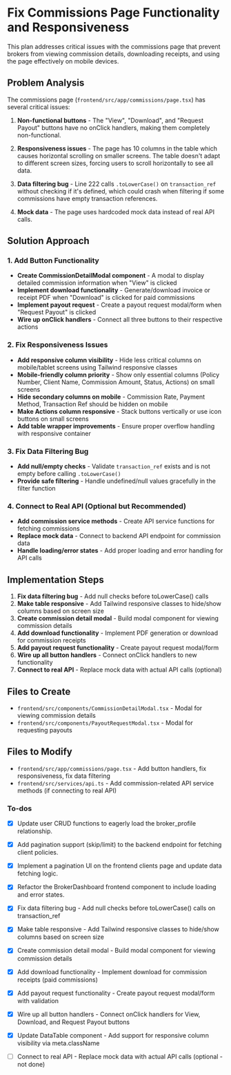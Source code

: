 <!-- c66a65a3-bf67-4723-9571-43e9de622cf8 5881e809-2454-4190-b2a6-4cd1e01a139d -->
# Fix Commissions Page Functionality and Responsiveness

This plan addresses critical issues with the commissions page that prevent brokers from viewing commission details, downloading receipts, and using the page effectively on mobile devices.

## Problem Analysis

The commissions page (`frontend/src/app/commissions/page.tsx`) has several critical issues:

1. **Non-functional buttons** - The "View", "Download", and "Request Payout" buttons have no onClick handlers, making them completely non-functional.

2. **Responsiveness issues** - The page has 10 columns in the table which causes horizontal scrolling on smaller screens. The table doesn't adapt to different screen sizes, forcing users to scroll horizontally to see all data.

3. **Data filtering bug** - Line 222 calls `.toLowerCase()` on `transaction_ref` without checking if it's defined, which could crash when filtering if some commissions have empty transaction references.

4. **Mock data** - The page uses hardcoded mock data instead of real API calls.

## Solution Approach

### 1. Add Button Functionality

- **Create CommissionDetailModal component** - A modal to display detailed commission information when "View" is clicked
- **Implement download functionality** - Generate/download invoice or receipt PDF when "Download" is clicked for paid commissions
- **Implement payout request** - Create a payout request modal/form when "Request Payout" is clicked
- **Wire up onClick handlers** - Connect all three buttons to their respective actions

### 2. Fix Responsiveness Issues

- **Add responsive column visibility** - Hide less critical columns on mobile/tablet screens using Tailwind responsive classes
- **Mobile-friendly column priority** - Show only essential columns (Policy Number, Client Name, Commission Amount, Status, Actions) on small screens
- **Hide secondary columns on mobile** - Commission Rate, Payment Method, Transaction Ref should be hidden on mobile
- **Make Actions column responsive** - Stack buttons vertically or use icon buttons on small screens
- **Add table wrapper improvements** - Ensure proper overflow handling with responsive container

### 3. Fix Data Filtering Bug

- **Add null/empty checks** - Validate `transaction_ref` exists and is not empty before calling `.toLowerCase()`
- **Provide safe filtering** - Handle undefined/null values gracefully in the filter function

### 4. Connect to Real API (Optional but Recommended)

- **Add commission service methods** - Create API service functions for fetching commissions
- **Replace mock data** - Connect to backend API endpoint for commission data
- **Handle loading/error states** - Add proper loading and error handling for API calls

## Implementation Steps

1. **Fix data filtering bug** - Add null checks before toLowerCase() calls
2. **Make table responsive** - Add Tailwind responsive classes to hide/show columns based on screen size
3. **Create commission detail modal** - Build modal component for viewing commission details
4. **Add download functionality** - Implement PDF generation or download for commission receipts
5. **Add payout request functionality** - Create payout request modal/form
6. **Wire up all button handlers** - Connect onClick handlers to new functionality
7. **Connect to real API** - Replace mock data with actual API calls (optional)

## Files to Create

- `frontend/src/components/CommissionDetailModal.tsx` - Modal for viewing commission details
- `frontend/src/components/PayoutRequestModal.tsx` - Modal for requesting payouts

## Files to Modify

- `frontend/src/app/commissions/page.tsx` - Add button handlers, fix responsiveness, fix data filtering
- `frontend/src/services/api.ts` - Add commission-related API service methods (if connecting to real API)

### To-dos

- [x] Update user CRUD functions to eagerly load the broker_profile relationship.
- [x] Add pagination support (skip/limit) to the backend endpoint for fetching client policies.
- [x] Implement a pagination UI on the frontend clients page and update data fetching logic.
- [x] Refactor the BrokerDashboard frontend component to include loading and error states.
- [x] Fix data filtering bug - Add null checks before toLowerCase() calls on transaction_ref
- [x] Make table responsive - Add Tailwind responsive classes to hide/show columns based on screen size
- [x] Create commission detail modal - Build modal component for viewing commission details
- [x] Add download functionality - Implement download for commission receipts (paid commissions)
- [x] Add payout request functionality - Create payout request modal/form with validation
- [x] Wire up all button handlers - Connect onClick handlers for View, Download, and Request Payout buttons
- [x] Update DataTable component - Add support for responsive column visibility via meta.className
- [ ] Connect to real API - Replace mock data with actual API calls (optional - not done)


